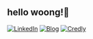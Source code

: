 ## hello woong!👋

[![LinkedIn](https://img.shields.io/badge/-LinkedIn-0077b5?style=round-square&logo=linkedin&logoColor=white&link=https://www.linkedin.com/in/sangwoong-park-4a23422b9)](https://www.linkedin.com/in/sangwoong-park)
[![Blog](https://img.shields.io/badge/-Blog-787878?style=round-square&logo=web&logoColor=white&link=https://xxng1.com)](https://xxng1.com)
[![Credly](https://img.shields.io/badge/-Credly-dc6429?style=round-square&logo=web&logoColor=orange&link=https://www.credly.com/users/sangwoong-park)](https://www.credly.com/users/sangwoong-park)

<!-- -->
